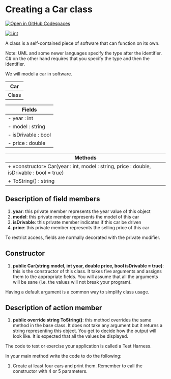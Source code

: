 # Creating a Car class

[![Open in GitHub Codespaces](https://github.com/codespaces/badge.svg)](https://codespaces.new/ttran375/comp123-lab2)

[![Lint](https://github.com/ttran375/comp123-lab2/actions/workflows/main.yml/badge.svg)](https://github.com/ttran375/comp123-lab2/actions/workflows/main.yml)

A class is a self-contained piece of software that can function on its own.

Note: UML and some newer languages specify the type after the identifier. C# on the other hand requires that you specify the type and then the identifier.

We will model a car in software.

| **Car** |
|---------|
| Class   |

| **Fields** |
|------------|
| - year : int |
| - model : string |
| - isDrivable : bool |
| - price : double |

| **Methods** |
|--------------|
| + «constructor» Car(year : int, model : string, price : double, isDrivable : bool = true) |
| + ToString() : string |

## Description of field members

1. **year**: this private member represents the year value of this object
2. **model**: this private member represents the model of this car
3. **isDrivable**: this private member indicates if this car be driven
4. **price**: this private member represents the selling price of this car

To restrict access, fields are normally decorated with the private modifier.

## Constructor

1. **public Car(string model, int year, double price, bool isDrivable = true)**: this is the constructor of this class. It takes five arguments and assigns them to the appropriate fields. You will assume that all the arguments will be sane (i.e. the values will not break your program).

Having a default argument is a common way to simplify class usage.

## Description of action member

1. **public override string ToString()**: this method overrides the same method in the base class. It does not take any argument but it returns a string representing this object. You get to decide how the output will look like. It is expected that all the values be displayed.

The code to test or exercise your application is called a Test Harness.

In your main method write the code to do the following:

1. Create at least four cars and print them. Remember to call the constructor with 4 or 5 parameters.
